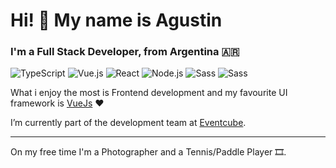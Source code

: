 # Hi! 👋 My name is Agustin

### I'm a Full Stack Developer, from Argentina 🇦🇷

<p>
<img alt="TypeScript" src="https://img.shields.io/badge/-TypeScript-555555?style=flat&logo=typescript&labelColor=white" />
<img alt="Vue.js" src="https://img.shields.io/badge/-Vue.js-555555?style=flat&logo=vuedotjs&labelColor=42b983&logoColor=white" />
<img alt="React" src="https://img.shields.io/badge/-React-555555?style=flat&logo=react&labelColor=20232a" />
<img alt="Node.js" src="https://img.shields.io/badge/-Node.js-555555?style=flat&logo=nodedotjs&labelColor=333333" />
<img alt="Sass" src="https://img.shields.io/badge/-Sass-555555?style=flat&logo=sass&labelColor=white" />
<img alt="Sass" src="https://img.shields.io/badge/-Blockchain-555555?style=flat&logo=Solidity&labelColor=black" />
</p>

What i enjoy the most is Frontend development and my favourite UI framework is [VueJs](https://github.com/vuejs/vue) ❤️

I’m currently part of the development team at [Eventcube](https://www.eventcube.io/gb/). 

---

On my free time I'm a Photographer and a Tennis/Paddle Player 🎞.
